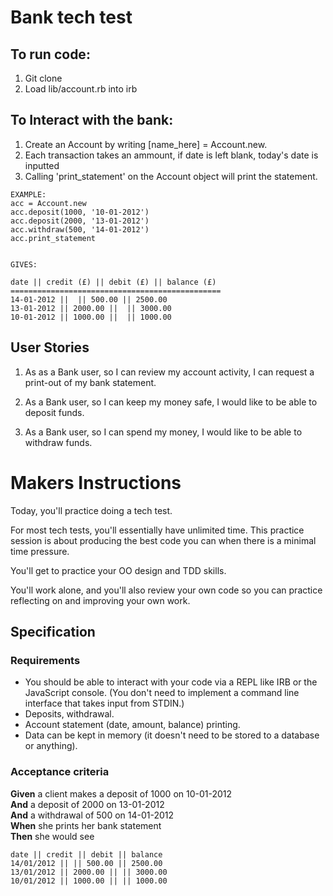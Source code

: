 


# Bank tech test

## To run code: 

1. Git clone 
2. Load lib/account.rb into irb 

## To Interact with the bank: 

1) Create an Account by writing [name_here] = Account.new. 
2) Each transaction takes an ammount, if date is left blank, today's date is inputted 
3) Calling 'print_statement' on the Account object will print the statement. 

```
EXAMPLE:
acc = Account.new 
acc.deposit(1000, '10-01-2012')
acc.deposit(2000, '13-01-2012')
acc.withdraw(500, '14-01-2012')
acc.print_statement
```

```

GIVES: 

date || credit (£) || debit (£) || balance (£)
===============================================
14-01-2012 ||  || 500.00 || 2500.00
13-01-2012 || 2000.00 ||  || 3000.00
10-01-2012 || 1000.00 ||  || 1000.00
```





## User Stories 

1) As as a Bank user, 
so I can review my account activity, 
I can request a print-out of my bank statement. 

2) As a Bank user, 
so I can keep my money safe, 
I would like to be able to deposit funds. 

3) As a Bank user, 
so I can spend my money, 
I would like to be able to withdraw funds. 

# Makers Instructions 

Today, you'll practice doing a tech test.

For most tech tests, you'll essentially have unlimited time.  This practice session is about producing the best code you can when there is a minimal time pressure.

You'll get to practice your OO design and TDD skills.

You'll work alone, and you'll also review your own code so you can practice reflecting on and improving your own work.

## Specification

### Requirements

* You should be able to interact with your code via a REPL like IRB or the JavaScript console.  (You don't need to implement a command line interface that takes input from STDIN.)
* Deposits, withdrawal.
* Account statement (date, amount, balance) printing.
* Data can be kept in memory (it doesn't need to be stored to a database or anything).

### Acceptance criteria

**Given** a client makes a deposit of 1000 on 10-01-2012  
**And** a deposit of 2000 on 13-01-2012  
**And** a withdrawal of 500 on 14-01-2012  
**When** she prints her bank statement  
**Then** she would see

```
date || credit || debit || balance
14/01/2012 || || 500.00 || 2500.00
13/01/2012 || 2000.00 || || 3000.00
10/01/2012 || 1000.00 || || 1000.00
```
